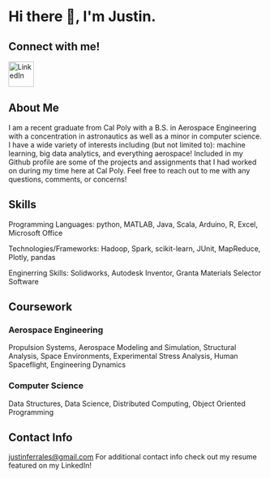 # Hi there 👋, I'm Justin.

## Connect with me!

<a href="https://www.linkedin.com/in/justinferrales/">
  <img src="https://upload.wikimedia.org/wikipedia/commons/thumb/8/81/LinkedIn_icon.svg/2048px-LinkedIn_icon.svg.png" alt="LinkedIn" width="50" />
</a>



## About Me
I am a recent graduate from Cal Poly with a B.S. in Aerospace Engineering with a concentration in astronautics as well as a minor in computer science. I have a wide variety of interests including (but not limited to): machine learning, big data analytics, and everything aerospace! Included in my Github profile are some of the projects and assignments that I had worked on during my time here at Cal Poly. Feel free to reach out to me with any questions, comments, or concerns!

## Skills
Programming Languages: python, MATLAB, Java, Scala, Arduino, R, Excel, Microsoft Office

Technologies/Frameworks: Hadoop, Spark, scikit-learn, JUnit, MapReduce, Plotly, pandas

Enginerring Skills: Solidworks, Autodesk Inventor, Granta Materials Selector Software

## Coursework
### Aerospace Engineering
Propulsion Systems, Aerospace Modeling and Simulation, Structural Analysis, Space
Environments, Experimental Stress Analysis, Human Spaceflight, Engineering Dynamics
### Computer Science
Data Structures, Data Science, Distributed Computing, Object Oriented Programming

## Contact Info
justinferrales@gmail.com
For additional contact info check out my resume featured on my LinkedIn!
